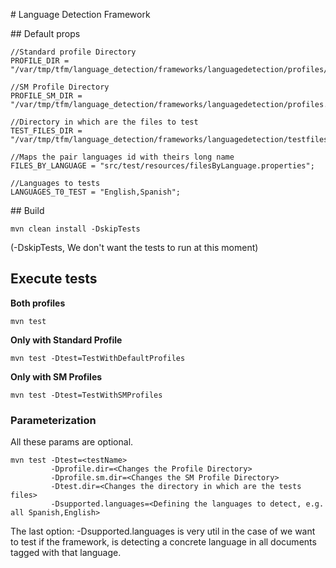 # Language Detection Framework

## Default props

```
//Standard profile Directory
PROFILE_DIR = "/var/tmp/tfm/language_detection/frameworks/languagedetection/profiles/";

//SM Profile Directory
PROFILE_SM_DIR = "/var/tmp/tfm/language_detection/frameworks/languagedetection/profiles.sm/";

//Directory in which are the files to test
TEST_FILES_DIR = "/var/tmp/tfm/language_detection/frameworks/languagedetection/testfiles/";

//Maps the pair languages id with theirs long name
FILES_BY_LANGUAGE = "src/test/resources/filesByLanguage.properties";

//Languages to tests
LANGUAGES_T0_TEST = "English,Spanish";
```

## Build

```
mvn clean install -DskipTests
```

(-DskipTests, We don't want the tests to run at this moment)

## Execute tests

**Both profiles**
```
mvn test
```

**Only with Standard Profile**

```
mvn test -Dtest=TestWithDefaultProfiles
```

**Only with SM Profiles**

```
mvn test -Dtest=TestWithSMProfiles
```

### Parameterization

All these params are optional.

```
mvn test -Dtest=<testName>
         -Dprofile.dir=<Changes the Profile Directory>
         -Dprofile.sm.dir=<Changes the SM Profile Directory>
         -Dtest.dir=<Changes the directory in which are the tests files>
         -Dsupported.languages=<Defining the languages to detect, e.g. all Spanish,English>
```

The last option: -Dsupported.languages is very util in the case of we want to test
if the framework, is detecting a concrete language in all documents tagged with that language.
